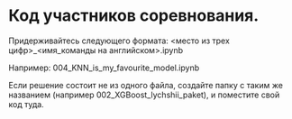 # Код участников соревнования. 

Придерживайтесь следующего формата: <место из трех цифр>\_<имя_команды на английском>.ipynb

Например: 004_KNN_is_my_favourite_model.ipynb

Если решение состоит не из одного файла, создайте папку с таким же названием (например 002_XGBoost_lychshii_paket), и поместите свой код туда.

